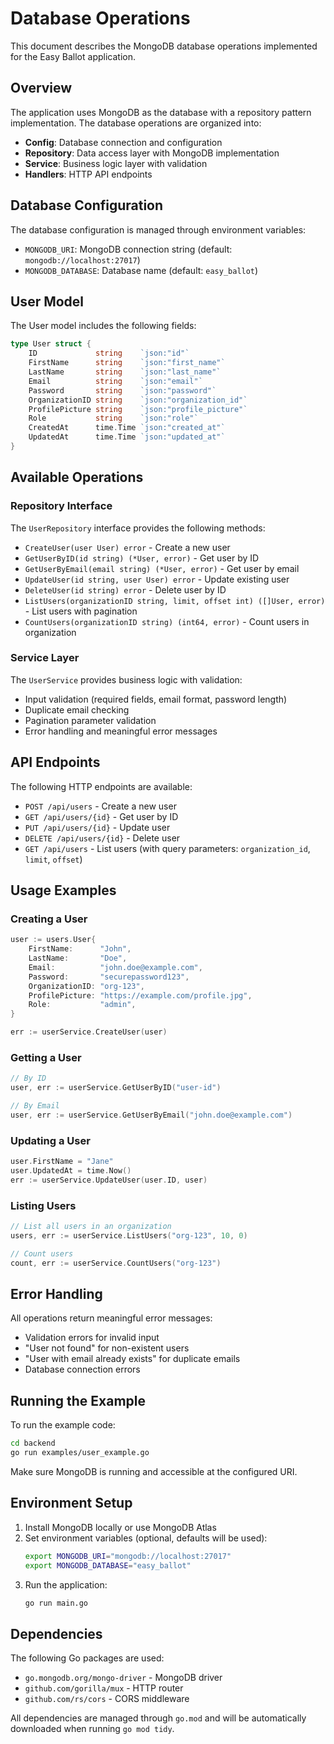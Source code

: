 # Database Operations

This document describes the MongoDB database operations implemented for the Easy Ballot application.

## Overview

The application uses MongoDB as the database with a repository pattern implementation. The database operations are organized into:

- **Config**: Database connection and configuration
- **Repository**: Data access layer with MongoDB implementation
- **Service**: Business logic layer with validation
- **Handlers**: HTTP API endpoints

## Database Configuration

The database configuration is managed through environment variables:

- `MONGODB_URI`: MongoDB connection string (default: `mongodb://localhost:27017`)
- `MONGODB_DATABASE`: Database name (default: `easy_ballot`)

## User Model

The User model includes the following fields:

```go
type User struct {
    ID             string    `json:"id"`
    FirstName      string    `json:"first_name"`
    LastName       string    `json:"last_name"`
    Email          string    `json:"email"`
    Password       string    `json:"password"`
    OrganizationID string    `json:"organization_id"`
    ProfilePicture string    `json:"profile_picture"`
    Role           string    `json:"role"`
    CreatedAt      time.Time `json:"created_at"`
    UpdatedAt      time.Time `json:"updated_at"`
}
```

## Available Operations

### Repository Interface

The `UserRepository` interface provides the following methods:

- `CreateUser(user User) error` - Create a new user
- `GetUserByID(id string) (*User, error)` - Get user by ID
- `GetUserByEmail(email string) (*User, error)` - Get user by email
- `UpdateUser(id string, user User) error` - Update existing user
- `DeleteUser(id string) error` - Delete user by ID
- `ListUsers(organizationID string, limit, offset int) ([]User, error)` - List users with pagination
- `CountUsers(organizationID string) (int64, error)` - Count users in organization

### Service Layer

The `UserService` provides business logic with validation:

- Input validation (required fields, email format, password length)
- Duplicate email checking
- Pagination parameter validation
- Error handling and meaningful error messages

## API Endpoints

The following HTTP endpoints are available:

- `POST /api/users` - Create a new user
- `GET /api/users/{id}` - Get user by ID
- `PUT /api/users/{id}` - Update user
- `DELETE /api/users/{id}` - Delete user
- `GET /api/users` - List users (with query parameters: `organization_id`, `limit`, `offset`)

## Usage Examples

### Creating a User

```go
user := users.User{
    FirstName:      "John",
    LastName:       "Doe",
    Email:          "john.doe@example.com",
    Password:       "securepassword123",
    OrganizationID: "org-123",
    ProfilePicture: "https://example.com/profile.jpg",
    Role:           "admin",
}

err := userService.CreateUser(user)
```

### Getting a User

```go
// By ID
user, err := userService.GetUserByID("user-id")

// By Email
user, err := userService.GetUserByEmail("john.doe@example.com")
```

### Updating a User

```go
user.FirstName = "Jane"
user.UpdatedAt = time.Now()
err := userService.UpdateUser(user.ID, user)
```

### Listing Users

```go
// List all users in an organization
users, err := userService.ListUsers("org-123", 10, 0)

// Count users
count, err := userService.CountUsers("org-123")
```

## Error Handling

All operations return meaningful error messages:

- Validation errors for invalid input
- "User not found" for non-existent users
- "User with email already exists" for duplicate emails
- Database connection errors

## Running the Example

To run the example code:

```bash
cd backend
go run examples/user_example.go
```

Make sure MongoDB is running and accessible at the configured URI.

## Environment Setup

1. Install MongoDB locally or use MongoDB Atlas
2. Set environment variables (optional, defaults will be used):
   ```bash
   export MONGODB_URI="mongodb://localhost:27017"
   export MONGODB_DATABASE="easy_ballot"
   ```
3. Run the application:
   ```bash
   go run main.go
   ```

## Dependencies

The following Go packages are used:

- `go.mongodb.org/mongo-driver` - MongoDB driver
- `github.com/gorilla/mux` - HTTP router
- `github.com/rs/cors` - CORS middleware

All dependencies are managed through `go.mod` and will be automatically downloaded when running `go mod tidy`.
